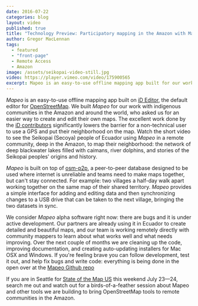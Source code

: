 ```yaml
---
date: 2016-07-22
categories: blog
layout: video
published: true
title: "Technology Preview: Participatory mapping in the Amazon with Mapeo"
author: Gregor MacLennan
tags:
  - featured
  - "front-page"
  - Remote Access
  - Amazon
image: /assets/seikopai-video-still.jpg
video: https://player.vimeo.com/video/175900565
excerpt: Mapeo is an easy-to-use offline mapping app built for our work with indigenous communities in the Amazon and around the world, who asked us for an easier way to create and edit their own maps.
---
```

_Mapeo_ is an easy-to-use offline mapping app built on [iD Editor][1], the default editor for [OpenStreetMap][2]. We built _Mapeo_ for our work with indigenous communities in the Amazon and around the world, who asked us for an easier way to create and edit their own maps. The excellent work done by the [iD contributors][3] significantly lowers the barrier for a non-technical user to use a GPS and put their neighborhood on the map. <a class="play-link">Watch the short video</a> to see the Seikopai (Secoya) people of Ecuador using _Mapeo_ in a remote community, deep in the Amazon, to map their neighborhood: the network of deep blackwater lakes filled with caimans, river dolphins, and stories of the Seikopai peoples' origins and history.

[1]: https://github.com/openstreetmap/iD
[2]: https://www.openstreetmap.org
[3]: https://github.com/openstreetmap/iD/graphs/contributors

_Mapeo_ is built on top of [osm-p2p][4], a peer-to-peer database designed to be used where internet is unreliable and teams need to make maps together, but can't stay connected. For example: two villages a half-day walk apart working together on the same map of their shared territory. _Mapeo_ provides a simple interface for adding and editing data and then synchronizing changes to a USB drive that can be taken to the next village, bringing the two datasets in sync.

[4]: /blog/osm-p2p/

We consider _Mapeo_ alpha software right now: there are bugs and it is under active development. Our partners are already using it in Ecuador to create detailed and beautiful maps, and our team is working remotely directly with community mappers to learn about what works well and what needs improving. Over the next couple of months we are cleaning up the code, improving documentation, and creating auto-updating installers for Mac OSX and Windows. If you're feeling brave you can follow development, test it out, and help fix bugs and write code: everything is being done in the open over at the [Mapeo Github repo][5]

[5]: https://github.com/digidem/mapeo-desktop

If you are in Seattle for [State of the Map US][6] this weekend July 23—24, search me out and watch out for a birds-of-a-feather session about Mapeo and other tools we are building to bring OpenStreetMap tools to remote communities in the Amazon.

[6]: http://stateofthemap.us
